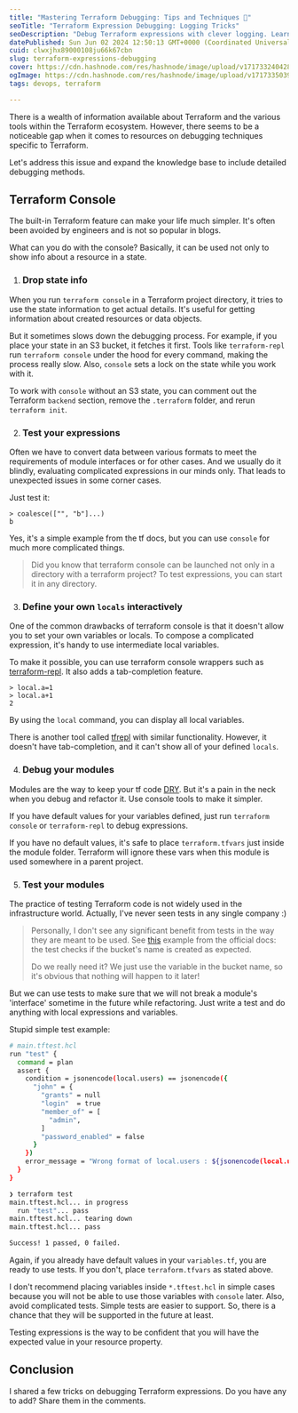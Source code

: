 ```yaml
---
title: "Mastering Terraform Debugging: Tips and Techniques 🔧"
seoTitle: "Terraform Expression Debugging: Logging Tricks"
seoDescription: "Debug Terraform expressions with clever logging. Learn how to use Terraform logging tricks to troubleshoot your IaC code like a pro"
datePublished: Sun Jun 02 2024 12:50:13 GMT+0000 (Coordinated Universal Time)
cuid: clwxjhx89000108ju66k67cbn
slug: terraform-expressions-debugging
cover: https://cdn.hashnode.com/res/hashnode/image/upload/v1717332404288/ec29589f-831b-4e56-bb6c-9daa2f494ee5.jpeg
ogImage: https://cdn.hashnode.com/res/hashnode/image/upload/v1717335039636/d682c6a4-4802-46e9-8ef9-c573006ec9d6.jpeg
tags: devops, terraform

---
```


There is a wealth of information available about Terraform and the various tools within the Terraform ecosystem. However, there seems to be a noticeable gap when it comes to resources on debugging techniques specific to Terraform.

Let's address this issue and expand the knowledge base to include detailed debugging methods.

## Terraform Console

The built-in Terraform feature can make your life much simpler. It's often been avoided by engineers and is not so popular in blogs.

What can you do with the console? Basically, it can be used not only to show info about a resource in a state.

1. ### Drop state info
    

When you run `terraform console` in a Terraform project directory, it tries to use the state information to get actual details. It's useful for getting information about created resources or data objects.

But it sometimes slows down the debugging process. For example, if you place your state in an S3 bucket, it fetches it first. Tools like `terraform-repl` run `terraform console` under the hood for every command, making the process really slow. Also, `console` sets a lock on the state while you work with it.

To work with `console` without an S3 state, you can comment out the Terraform `backend` section, remove the `.terraform` folder, and rerun `terraform init`.

2. ### Test your expressions
    

Often we have to convert data between various formats to meet the requirements of module interfaces or for other cases. And we usually do it blindly, evaluating complicated expressions in our minds only. That leads to unexpected issues in some corner cases.

Just test it:

```plaintext
> coalesce(["", "b"]...)
b
```

Yes, it's a simple example from the tf docs, but you can use `console` for much more complicated things.

> Did you know that terraform console can be launched not only in a directory with a terraform project? To test expressions, you can start it in any directory.

3. ### Define your own `locals` interactively
    

One of the common drawbacks of terraform console is that it doesn't allow you to set your own variables or locals. To compose a complicated expression, it's handy to use intermediate local variables.

To make it possible, you can use terraform console wrappers such as [terraform-repl](https://github.com/paololazzari/terraform-repl). It also adds a tab-completion feature.

```plaintext
> local.a=1
> local.a+1
2
```

By using the `local` command, you can display all local variables.

There is another tool called [tfrepl](https://github.com/ysoftwareab/tfrepl) with similar functionality. However, it doesn't have tab-completion, and it can't show all of your defined `locals`.

4. ### Debug your modules
    

Modules are the way to keep your tf code [DRY](https://en.wikipedia.org/wiki/Don%27t_repeat_yourself). But it's a pain in the neck when you debug and refactor it. Use console tools to make it simpler.

If you have default values for your variables defined, just run `terraform console` or `terraform-repl` to debug expressions.

If you have no default values, it's safe to place `terraform.tfvars` just inside the module folder. Terraform will ignore these vars when this module is used somewhere in a parent project.

5. ### Test your modules
    

The practice of testing Terraform code is not widely used in the infrastructure world. Actually, I've never seen tests in any single company :)

> Personally, I don't see any significant benefit from tests in the way they are meant to be used. See [this](https://developer.hashicorp.com/terraform/language/tests#example) example from the official docs: the test checks if the bucket's name is created as expected.
> 
> Do we really need it? We just use the variable in the bucket name, so it's obvious that nothing will happen to it later!

But we can use tests to make sure that we will not break a module's 'interface' sometime in the future while refactoring. Just write a test and do anything with local expressions and variables.

Stupid simple test example:

```bash
# main.tftest.hcl
run "test" {
  command = plan
  assert {
    condition = jsonencode(local.users) == jsonencode({
      "john" = {
        "grants" = null
        "login"  = true
        "member_of" = [
          "admin",
        ]
        "password_enabled" = false
      }
    })
    error_message = "Wrong format of local.users : ${jsonencode(local.users)}"
  }
}
```

```bash
❯ terraform test
main.tftest.hcl... in progress
  run "test"... pass
main.tftest.hcl... tearing down
main.tftest.hcl... pass

Success! 1 passed, 0 failed.
```

Again, if you already have default values in your `variables.tf`, you are ready to use tests. If you don't, place `terraform.tfvars` as stated above.

I don't recommend placing variables inside `*.tftest.hcl` in simple cases because you will not be able to use those variables with `console` later. Also, avoid complicated tests. Simple tests are easier to support. So, there is a chance that they will be supported in the future at least.

Testing expressions is the way to be confident that you will have the expected value in your resource property.

## Conclusion

I shared a few tricks on debugging Terraform expressions. Do you have any to add? Share them in the comments.